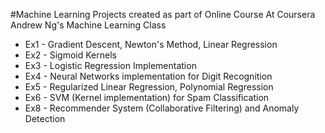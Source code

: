 #Machine Learning Projects created as part of Online Course At Coursera Andrew Ng's Machine Learning Class 

- Ex1 - Gradient Descent, Newton's Method, Linear Regression<br/>
- Ex2 - Sigmoid Kernels<br/>
- Ex3 - Logistic Regression Implementation<br/>
- Ex4 - Neural Networks implementation for Digit Recognition<br/>
- Ex5 - Regularized Linear Regression, Polynomial Regression<br/>
- Ex6 - SVM (Kernel implementation) for Spam Classification <br/>
- Ex8 - Recommender System (Collaborative Filtering) and Anomaly Detection<br/>
